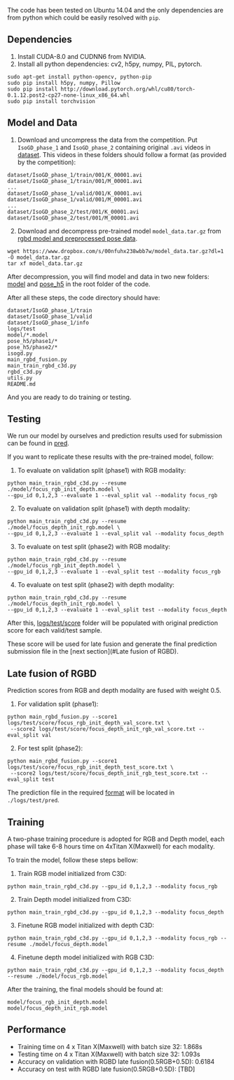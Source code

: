 The code has been tested on Ubuntu 14.04 and the only dependencies are from python which could be easily resolved with `pip`.

## Dependencies
1. Install CUDA-8.0 and CUDNN6 from NVIDIA.
2. Install all python dependencies: cv2, h5py, numpy, PIL, pytorch.
 
```
sudo apt-get install python-opencv, python-pip
sudo pip install h5py, numpy, Pillow
sudo pip install http://download.pytorch.org/whl/cu80/torch-0.1.12.post2-cp27-none-linux_x86_64.whl 
sudo pip install torchvision
```

## Model and Data
1. Download and uncompress the data from the competition. Put `IsoGD_phase_1` and `IsoGD_phase_2` containing original `.avi` videos in [dataset](dataset).
 This videos in these folders should follow a format (as provided by the competition):
```
dataset/IsoGD_phase_1/train/001/K_00001.avi
dataset/IsoGD_phase_1/train/001/M_00001.avi
...
dataset/IsoGD_phase_1/valid/001/K_00001.avi
dataset/IsoGD_phase_1/valid/001/M_00001.avi
...
dataset/IsoGD_phase_2/test/001/K_00001.avi
dataset/IsoGD_phase_2/test/001/M_00001.avi
```

2. Download and decompress pre-trained model `model_data.tar.gz` from 
[rgbd model and preprocessed pose data](https://www.dropbox.com/s/00nfuhx238wbb7w/model_data.tar.gz?dl=1).
```
wget https://www.dropbox.com/s/00nfuhx238wbb7w/model_data.tar.gz?dl=1 -O model_data.tar.gz
tar xf model_data.tar.gz
```
After decompression, you will find model and data in two new folders: [model](model) and [pose_h5](pose_h5) in the root folder of the code.

After all these steps, the code directory should have:
```
dataset/IsoGD_phase_1/train
dataset/IsoGD_phase_1/valid
dataset/IsoGD_phase_1/info
logs/test
model/*.model
pose_h5/phase1/*
pose_h5/phase2/*
isogd.py
main_rgbd_fusion.py
main_train_rgbd_c3d.py
rgbd_c3d.py
utils.py
README.md
```
And you are ready to do training or testing.

## Testing
We run our model by ourselves and prediction results used for submission can be found in [pred](logs/test/pred).

If you want to replicate these results with the pre-trained model, follow:
 
1. To evaluate on validation split (phase1) with RGB modality:
```
python main_train_rgbd_c3d.py --resume ./model/focus_rgb_init_depth.model \
--gpu_id 0,1,2,3 --evaluate 1 --eval_split val --modality focus_rgb 
```
2. To evaluate on validation split (phase1) with depth modality:
```
python main_train_rgbd_c3d.py --resume ./model/focus_depth_init_rgb.model \
--gpu_id 0,1,2,3 --evaluate 1 --eval_split val --modality focus_depth 
```
3. To evaluate on test split (phase2) with RGB modality:
```
python main_train_rgbd_c3d.py --resume ./model/focus_rgb_init_depth.model \
--gpu_id 0,1,2,3 --evaluate 1 --eval_split test --modality focus_rgb 
```
4. To evaluate on test split (phase2) with depth modality:
```
python main_train_rgbd_c3d.py --resume ./model/focus_depth_init_rgb.model \
--gpu_id 0,1,2,3 --evaluate 1 --eval_split test --modality focus_depth 
```

After this, [logs/test/score](logs/test/score) folder will be populated with original prediction score for each valid/test sample.

These score will be used for late fusion and generate the final prediction submission file in the [next section](#Late fusion of RGBD).

## Late fusion of RGBD
Prediction scores from RGB and depth modality are fused with weight 0.5.

1. For validation split (phase1):
```
python main_rgbd_fusion.py --score1 logs/test/score/focus_rgb_init_depth_val_score.txt \
 --score2 logs/test/score/focus_depth_init_rgb_val_score.txt --eval_split val
```
2. For test split (phase2):
```
python main_rgbd_fusion.py --score1 logs/test/score/focus_rgb_init_depth_test_score.txt \
 --score2 logs/test/score/focus_depth_init_rgb_test_score.txt --eval_split test
```
The prediction file in the required [format](https://competitions.codalab.org/competitions/16491#learn_the_details) will be located in `./logs/test/pred`.

## Training
A two-phase training procedure is adopted for RGB and Depth model, each phase will take 6-8 hours time on 4xTitan X(Maxwell) for each modality.

To train the model, follow these steps bellow:

1. Train RGB model initialized from C3D:
```
python main_train_rgbd_c3d.py --gpu_id 0,1,2,3 --modality focus_rgb
```
2. Train Depth model initialized from C3D:
```
python main_train_rgbd_c3d.py --gpu_id 0,1,2,3 --modality focus_depth
```
3. Finetune RGB model initialized with depth C3D:
```
python main_train_rgbd_c3d.py --gpu_id 0,1,2,3 --modality focus_rgb --resume ./model/focus_depth.model
```

4. Finetune depth model initialized with RGB C3D:
```
python main_train_rgbd_c3d.py --gpu_id 0,1,2,3 --modality focus_depth --resume ./model/focus_rgb.model
```

After the training, the final models should be found at:
```
model/focus_rgb_init_depth.model
model/focus_depth_init_rgb.model
```
 
## Performance
* Training time on 4 x Titan X(Maxwell) with batch size 32:  1.868s
* Testing time on 4 x Titan X(Maxwell) with batch size 32: 1.093s
* Accuracy on validation with RGBD late fusion(0.5RGB+0.5D): 0.6184
* Accuracy on test with RGBD late fusion(0.5RGB+0.5D): [TBD]
